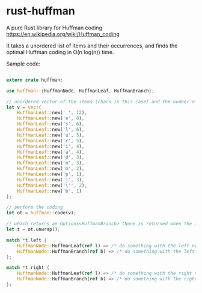 # rust-huffman
A pure Rust library for Huffman coding https://en.wikipedia.org/wiki/Huffman_coding

It takes a unordered list of items and their occurrences, and finds the optimal Huffman coding in O(n log(n)) time.

Sample code:
```rust

extern crate huffman;

use huffman::{HuffmanNode, HuffmanLeaf, HuffmanBranch};

// unordered vector of the items (chars in this case) and the number of times the character occurs:
let v = vec!(
    HuffmanLeaf::new(' ', 12), 
    HuffmanLeaf::new('e', 8),
    HuffmanLeaf::new('s', 6),
    HuffmanLeaf::new('l', 6),
    HuffmanLeaf::new('u', 5),
    HuffmanLeaf::new('r', 5),
    HuffmanLeaf::new('i', 4),
    HuffmanLeaf::new('a', 4),
    HuffmanLeaf::new('d', 3),
    HuffmanLeaf::new('o', 3),
    HuffmanLeaf::new('m', 2),
    HuffmanLeaf::new('p', 1),
    HuffmanLeaf::new('j', 3),
    HuffmanLeaf::new('\'', 2),
    HuffmanLeaf::new('b', 1)
); 

// perform the coding
let ot = huffman::code(v);

// which returns an Options<HuffmanBranch> (None is returned when the input vector contains 0 or 1 items)
let t = ot.unwrap();

match *t.left {
    HuffmanNode::HuffmanLeaf(ref l) => /* do something with the left node */,
    HuffmanNode::HuffmanBranch(ref b) => /* do something with the left node */,
};    

match *t.right {
    HuffmanNode::HuffmanLeaf(ref l) => /* do something with the right node */,
    HuffmanNode::HuffmanBranch(ref b) => /* do something with the right node */,
};  
```

